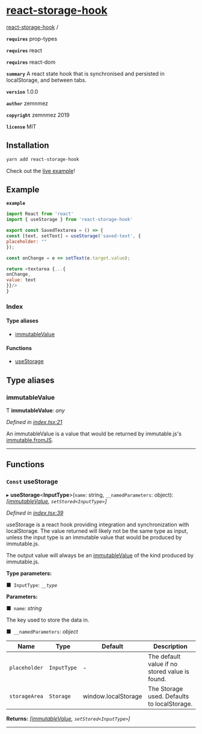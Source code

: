# [react-storage-hook](README.md)

[react-storage-hook](README.md) /

**`requires`** prop-types

**`requires`** react

**`requires`** react-dom

**`summary`** A react state hook that is synchronised and persisted in localStorage, and between tabs.

**`version`** 1.0.0

**`author`** zemnmez

**`copyright`** zemnmez 2019

**`license`** MIT
## Installation

```bash
yarn add react-storage-hook
```
Check out the [live example](https://zemnmez.github.io/react-storage-hook)!
## Example

**`example`** 

```javascript
import React from 'react'
import { useStorage } from 'react-storage-hook'

export const SavedTextarea = () => {
const [text, setText] = useStorage('saved-text', {
placeholder: ""
});

const onChange = e => setText(e.target.value);

return <textarea {...{
onChange,
value: text
}}/>
}
```

### Index

#### Type aliases

* [immutableValue](README.md#immutablevalue)

#### Functions

* [useStorage](README.md#const-usestorage)

## Type aliases

###  immutableValue

Ƭ **immutableValue**: *any*

*Defined in [index.tsx:21](https://github.com/Zemnmez/react-storage-hook/blob/d59c6e8/src/index.tsx#L21)*

An immutableValue is a value that would be returned
by immutable.js's [immutable.fromJS](https://github.com/immutable-js/immutable-js/wiki/Converting-from-JS-objects).

___

## Functions

### `Const` useStorage

▸ **useStorage**<**InputType**>(`name`: string, `__namedParameters`: object): *[[immutableValue](README.md#immutablevalue), `setStored<InputType>`]*

*Defined in [index.tsx:39](https://github.com/Zemnmez/react-storage-hook/blob/d59c6e8/src/index.tsx#L39)*

useStorage is a react hook providing integration and synchronization with
localStorage. The value returned will likely not be the same type as input,
unless the input type is an immutable value that
would be produced by immutable.js.

The output value will always be an [immutableValue](README.md#immutablevalue) of the kind produced by
immutable.js.

**Type parameters:**

■` InputType`: *`__type`*

**Parameters:**

■` name`: *string*

The key used to store the data in.

■` __namedParameters`: *object*

Name | Type | Default | Description |
------ | ------ | ------ | ------ |
`placeholder` | `InputType` | - | The default value if no stored value is found. |
`storageArea` | `Storage` |  window.localStorage | The Storage used. Defaults to localStorage. |

**Returns:** *[[immutableValue](README.md#immutablevalue), `setStored<InputType>`]*

___
